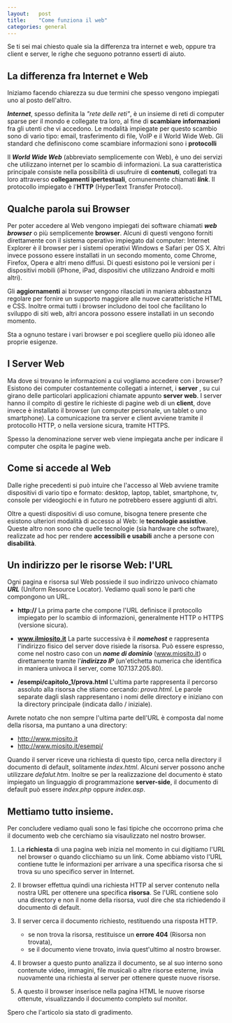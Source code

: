 ```yaml
---
layout:   post
title:    "Come funziona il web"
categories: general
---
```


Se ti sei mai chiesto quale sia la differenza tra internet e web, oppure tra client e server, le righe che seguono potranno esserti di aiuto.

## La differenza fra Internet e Web  

Iniziamo facendo chiarezza su due termini che spesso vengono impiegati uno al posto dell'altro.

<dfn>**Internet**</dfn>, spesso definita la *"rete delle reti"*, è un insieme di reti di computer sparse per il mondo e collegate tra loro, al fine di **scambiare informazioni** fra gli utenti che vi accedono.
Le modalità impiegate per questo scambio sono di vario tipo: email, trasferimento di file, VoIP e il World Wide Web. Gli standard che definiscono come scambiare informazioni sono i **protocolli**

Il <dfn>**World Wide Web**</dfn> (abbreviato semplicemente con Web), è uno dei servizi che utilizzano internet per lo scambio di informazioni. La sua caratteristica principale consiste nella possibilità di usufruire di **contenuti**, collegati tra loro attraverso **collegamenti ipertestuali**, comunemente chiamati <dfn>**link**</dfn>. Il protocollo impiegato è l'<abbr>**HTTP**</abbr> (HyperText Transfer Protocol).

## Qualche parola sui Browser  

Per poter accedere al Web vengono impiegati dei software chiamati <dfn>**web browser**</dfn> o più semplicemente **browser**. Alcuni di questi vengono forniti direttamente con il sistema operativo impiegato dal computer: Internet Explorer è il browser per i sistemi operativi Windows e Safari per OS X. Altri invece possono essere installati in un secondo momento, come Chrome, Firefox, Opera e altri meno diffusi.
Di questi esistono poi le versioni per i dispositivi mobili (iPhone, iPad, dispositivi che utilizzano Android e molti altri).

Gli **aggiornamenti** ai browser vengono rilasciati in maniera abbastanza regolare per fornire un supporto maggiore alle nuove caratteristiche HTML e CSS.
Inoltre ormai tutti i browser includono dei tool che facilitano lo sviluppo di siti web, altri ancora possono essere installati in un secondo momento.

Sta a ognuno testare i vari browser e poi scegliere quello più idoneo alle proprie esigenze.

## I Server Web

Ma dove si trovano le informazioni a cui vogliamo accedere con i browser?
Esistono dei computer costantemente collegati a internet, i **server** , su cui girano delle particolari applicazioni chiamate appunto **server web**. I server hanno il compito di gestire le richieste di pagine web di un **client**, dove invece è installato il browser (un computer personale, un tablet o uno smartphone). La comunicazione tra server e client avviene tramite il protocollo HTTP, o nella versione sicura, tramite HTTPS.

Spesso la denominazione server web viene impiegata anche per indicare il computer che ospita le pagine web.

## Come si accede al Web

Dalle righe precedenti si può intuire che l'accesso al Web avviene tramite dispositivi di vario tipo e formato: desktop, laptop, tablet, smartphone, tv, console per videogiochi e in futuro ne potrebbero essere aggiunti di altri.

Oltre a questi dispositivi di uso comune, bisogna tenere presente che esistono ulteriori modalità di accesso al Web: le **tecnologie assistive**. Queste altro non sono che quelle tecnologie (sia hardware che software), realizzate ad hoc per rendere **accessibili e usabili** anche a persone con **disabilità**.

## Un indirizzo per le risorse Web: l'URL

Ogni pagina e risorsa sul Web possiede il suo indirizzo univoco chiamato <dfn>**URL**</dfn> (Uniform Resource Locator).
Vediamo quali sono le parti che compongono un URL.

* **http://**
La prima parte che compone l'URL definisce il protocollo impiegato per lo scambio di informazioni, generalmente HTTP o HTTPS (versione sicura).

* **www.ilmiosito.it**
La parte successiva è il <dfn>**nomehost**</dfn> e rappresenta l'indirizzo fisico del server dove risiede la risorsa. Può essere espresso, come nel nostro caso con un <dfn>**nome di dominio**</dfn> (www.miosito.it) o direttamente tramite l'<dfn>**indirizzo IP**</dfn> (un'etichetta numerica che identifica in maniera univoca il server, come 107.137.205.80).

* **/esempi/capitolo_1/prova.html**
L'ultima parte rappresenta il percorso assoluto alla risorsa che stiamo cercando: *prova.html*. Le parole separate dagli slash rappresentano i nomi delle directory e iniziano con la directory principale (indicata dallo / iniziale).

Avrete notato che non sempre l'ultima parte dell'URL è composta dal nome della risorsa, ma puntano a una directory:

* http://www.miosito.it
* http://www.miosito.it/esempi/

Quando il server riceve una richiesta di questo tipo, cerca nella directory il documento di default, solitamente *index.html*. Alcuni server possono anche utilizzare *defalut.htm*. Inoltre se per la realizzazione del documento è stato impiegato un linguaggio di programmazione **server-side**, il documento di default può essere *index.php* oppure *index.asp*.

## Mettiamo tutto insieme.
Per concludere vediamo quali sono le fasi tipiche che occorrono prima che il documento web che cerchiamo sia visaulizzato nel nostro browser.

1. La **richiesta** di una pagina web inizia nel momento in cui digitiamo l'URL nel browser o quando clicchiamo su un link. Come abbiamo visto l'URL contiene tutte le informazioni per arrivare a una specifica risorsa che si trova su uno specifico server in Internet.
2. Il browser effettua quindi una richiesta HTTP al server contenuto nella nostra URL per ottenere una specifica **risorsa**. Se l'URL contiene solo una directory e non il nome della risorsa, vuol dire che sta richiedendo il documento di default.
3. Il server cerca il documento richiesto, restituendo una risposta HTTP.

    * se non trova la risorsa, restituisce un **errore 404** (Risorsa non trovata),
    * se il documento viene trovato, invia quest'ultimo al nostro browser.

4. Il browser a questo punto analizza il documento, se al suo interno sono contenute video, immagini, file musicali o altre risorse esterne, invia nuovamente una richiesta al server per ottenere queste nuove risorse.
5. A questo il browser inserisce nella pagina HTML le nuove risorse ottenute, visualizzando il documento completo sul monitor.

Spero che l'articolo sia stato di gradimento.
